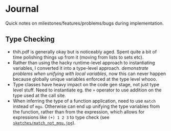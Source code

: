 # Journal

Quick notes on milestones/features/problems/bugs during implementation.

## Type Checking

- thih.pdf is generally okay but is noticeably aged. Spent quite a bit of time polishing things up from it (moving from
  lists to sets etc).
- Rather than using the hacky runtime-level approach to instantiating variables, I converted it into a type-level
  approach. *demonstrate problems when unifying with local variables*, now this can never happen because globally unique
  variables enforced at the type level whooo.
- Type classes have heavy impact on the code gen stage, not just type level stuff. Need to instantiate eg. the `+`
  operator to use addition on the type used at the call site.
- When inferring the type of a function application, need to use `match` instead of `mgu`. Otherwise can end up unifying
  the type variables from the function, rather than from the expression, which allows for expressions like `(+) 1 2 3`
  to type check (see [`sketches/match_not_mgu.jpg`](sketches/match_not_mgu.jpg)).
